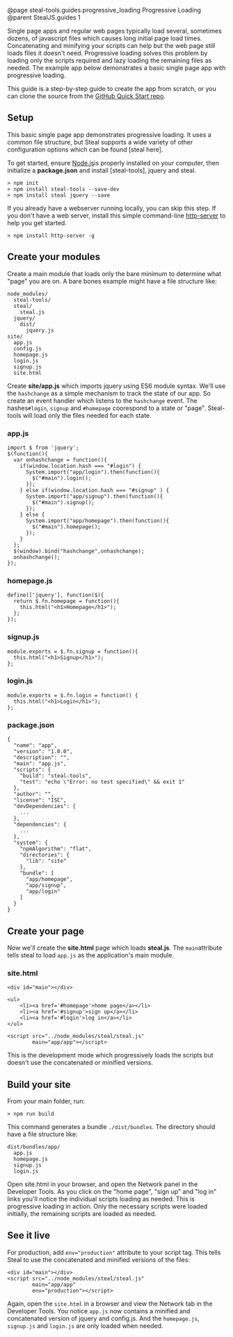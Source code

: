 @page steal-tools.guides.progressive_loading Progressive Loading
@parent StealJS.guides 1

Single page apps and regular web pages typically load several, sometimes dozens, of javascript files which causes long initial page load times.
Concatenating and minifying your scripts can help but the web page still loads files it doesn't need. Progressive loading solves this problem by loading only the scripts required and lazy loading the remaining files as needed. The example app below demonstrates a basic single page app with progressive loading.

This guide is a step-by-step guide to create the app from scratch, or you can clone the source from the [GitHub Quick Start repo](https://github.com/stealjs/progressive-loading).

## Setup

This basic single page app demonstrates progressive loading. It uses a common file structure, but Steal supports a wide variety of other configuration options which can be found [steal here].

To get started, ensure [Node.js](http://nodejs.org/)is properly installed on your computer, then initialize a **package.json** and install [steal-tools], jquery and steal.

	> npm init
	> npm install steal-tools --save-dev
	> npm install steal jquery --save

If you already have a webserver running locally, you can skip this step. If you don't have a web server, install this simple command-line [http-server](https://www.npmjs.com/package/http-server) to help you get started.

	> npm install http-server -g

## Create your modules

Create a main module that loads only the bare minimum to determine what "page" you are on. A bare bones example might have a file structure like:

    node_modules/
      steal-tools/
      steal/
        steal.js
      jquery/
        dist/
          jquery.js
    site/
      app.js
      config.js
      homepage.js
      login.js
      signup.js
      site.html


Create **site/app.js** which imports jquery using ES6 module syntax. We'll use the `hashchange` as a simple mechanism to
track the state of our app. So create an event handler which listens to the `hashchange` event. The hashes`#login`, `signup` and `#homepage` coorespond to a state or "page". Steal-tools will load only the files needed for each state.

### app.js

	import $ from 'jquery';
	$(function(){
	  var onhashchange = function(){
		if(window.location.hash === "#login") {
		  System.import("app/login").then(function(){
			$("#main").login();
		  });
		} else if(window.location.hash === "#signup" ) {
		  System.import("app/signup").then(function(){
			$("#main").signup();
		  });
		} else {
		  System.import("app/homepage").then(function(){
			$("#main").homepage();
		  });
		}
	  };
	  $(window).bind("hashchange",onhashchange);
	  onhashchange();
	});

### homepage.js

	define(['jquery'], function($){
	  return $.fn.homepage = function(){
		this.html("<h1>Homepage</h1>");
	  };
	});
    
### signup.js

	module.exports = $.fn.signup = function(){
	  this.html("<h1>Signup</h1>");
	};

### login.js

	module.exports = $.fn.login = function() {
	  this.html("<h1>Login</h1>");
	};

### package.json

```
{
  "name": "app",
  "version": "1.0.0",
  "description": "",
  "main": "app.js",
  "scripts": {
    "build": "steal-tools",
    "test": "echo \"Error: no test specified\" && exit 1"
  },
  "author": "",
  "license": "ISC",
  "devDependencies": {
    ...
  },
  "dependencies": {
	...
  },
  "system": {
    "npmAlgorithm": "flat",
    "directories": {
      "lib": "site"
    },
    "bundle": [
      "app/homepage",
      "app/signup",
      "app/login"
    ]
  }
}
```

## Create your page

Now we'll create the **site.html** page which loads **steal.js**. The `main`attribute tells steal to load `app.js` as the application's main module.

### site.html
    
	<div id="main"></div>

	<ul>
		<li><a href='#homepage'>home page</a></li>
		<li><a href='#signup'>sign up</a></li>
		<li><a href='#login'>log in</a></li>
	</ul>

	<script src="../node_modules/steal/steal.js"
			main="app/app"></script>

This is the development mode which progressively loads the scripts but doesn't use the concatenated or minified versions.

## Build your site

From your main folder, run:

    > npm run build

This command generates a bundle `./dist/bundles`. The directory should have a file structure like:

    dist/bundles/app/
      app.js
      homepage.js
      signup.js
      login.js

Open site.html in your browser, and open the Network panel in the Developer Tools. As you click on the "home page", "sign up" and "log in" links you'll notice the individual scripts loading as needed. This is progressive loading in action. Only the necessary scripts were loaded initially, the remaining scripts are loaded as needed.

## See it live

For production, add `env="production"` attribute to your script tag. This tells Steal to use the concatenated and minified versions of the files:

    <div id="main"></div>
    <script src="../node_modules/steal/steal.js"
            main="app/app"
            env="production"></script>

Again, open the `site.html` in a browser and view the Network tab in the Developer Tools. You notice `app.js` now contains a minified and concatenated version of jquery and config.js. And the `homepage.js`, `signup.js` and `login.js` are only loaded when needed.
